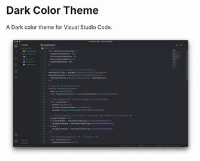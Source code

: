 # Dark Color Theme

A Dark color theme for Visual Studio Code.

![Screenshot javascipt](assets/screen.png?raw=true "Optional Title")

